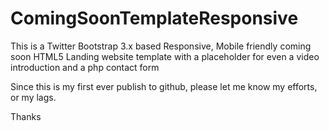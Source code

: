 ComingSoonTemplateResponsive
============================

This is a Twitter Bootstrap 3.x based Responsive, Mobile friendly coming soon HTML5 Landing website template with a placeholder for even a video introduction and a php contact form


Since this is my first ever publish to github, please let me know my efforts, or my lags.

Thanks
